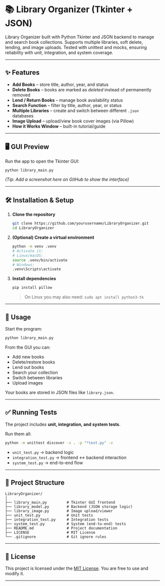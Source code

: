 # 📚 Library Organizer (Tkinter + JSON)

Library Organizer built with Python Tkinter and JSON backend to manage and search book collections. Supports multiple libraries, soft delete, lending, and image uploads. Tested with unittest and mocks, ensuring reliability with unit, integration, and system coverage.

---

## ✨ Features
- **Add Books** – store title, author, year, and status  
- **Delete Books** – books are marked as *deleted* instead of permanently removed  
- **Lend / Return Books** – manage book availability status  
- **Search Function** – filter by title, author, year, or status  
- **Multiple Libraries** – create and switch between different `.json` databases  
- **Image Upload** – upload/view book cover images (via Pillow)  
- **How it Works Window** – built-in tutorial/guide  

---

## 🖥️ GUI Preview
Run the app to open the Tkinter GUI:

```bash
python library_main.py
````

*(Tip: Add a screenshot here on GitHub to show the interface)*

---

## 🛠️ Installation & Setup

1. **Clone the repository**

   ```bash
   git clone https://github.com/yourusername/LibraryOrganizer.git
   cd LibraryOrganizer
   ```

2. **(Optional) Create a virtual environment**

   ```bash
   python -m venv .venv
   # Activate it:
   # Linux/macOS:
   source .venv/bin/activate
   # Windows:
   .venv\Scripts\activate
   ```

3. **Install dependencies**

   ```bash
   pip install pillow
   ```

   > On Linux you may also need:
   > `sudo apt install python3-tk`

---

## 🚀 Usage

Start the program:

```bash
python library_main.py
```

From the GUI you can:

* Add new books
* Delete/restore books
* Lend out books
* Search your collection
* Switch between libraries
* Upload images

Your books are stored in JSON files like `library.json`.

---

## ✅ Running Tests

The project includes **unit, integration, and system tests**.

Run them all:

```bash
python -m unittest discover -s . -p "*test.py" -v
```

* `unit_test.py` → backend logic
* `integration_test.py` → frontend ↔ backend interaction
* `system_test.py` → end-to-end flow

---

## 📂 Project Structure

```
LibraryOrganizer/
│
├── library_main.py         # Tkinter GUI frontend
├── library_model.py        # Backend (JSON storage logic)
├── library_image.py        # Image upload/viewer
├── unit_test.py            # Unit tests
├── integration_test.py     # Integration tests
├── system_test.py          # System (end-to-end) tests
├── README.md               # Project documentation
├── LICENSE                 # MIT License
└── .gitignore              # Git ignore rules
```

---

## 📜 License

This project is licensed under the [MIT License](LICENSE).
You are free to use and modify it.

---

